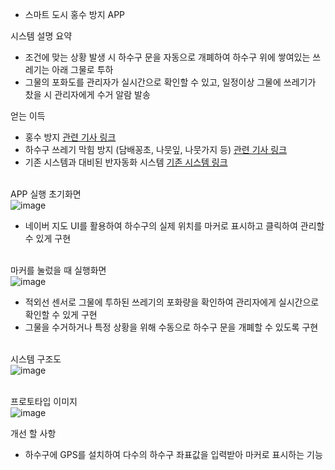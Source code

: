   - 스마트 도시 홍수 방지 APP

  시스템 설명 요약

  - 조건에 맞는 상황 발생 시 하수구 문을 자동으로 개폐하여 하수구 위에 쌓여있는 쓰레기는 아래 그물로 투하
  - 그물의 포화도를 관리자가 실시간으로 확인할 수 있고, 일정이상 그물에 쓰레기가 찼을 시 관리자에게 수거 알람 발송

  얻는 이득

  - 홍수 방지
  [관련 기사 링크](https://www.hankookilbo.com/News/Read/A2022081215070000668)
  - 하수구 쓰레기 막힘 방지 (담배꽁초, 나뭇잎, 나뭇가지 등)
  [관련 기사 링크](https://n.news.naver.com/article/001/0014744121?sid=102)
  - 기존 시스템과 대비된 반자동화 시스템
  [기존 시스템 링크](https://me.go.kr/home/web/board/read.do?pagerOffset=0&maxPageItems=10&maxIndexPages=10&searchKey=&searchValue=&menuId=&orgCd=&boardId=1672610&boardMasterId=1&boardCategoryId=&decorator=)

  <br> APP 실행 초기화면 <br>
  ![image](https://github.com/user-attachments/assets/2fe39c2b-0586-4b10-ab73-ee67a7ad7d61)


  - 네이버 지도 UI를 활용하여 하수구의 실제 위치를 마커로 표시하고 클릭하여 관리할 수 있게 구현

  <br> 마커를 눌렀을 때 실행화면 <br>
  ![image](https://github.com/user-attachments/assets/7c1b5779-25b8-4b98-a092-6acce32ae17f)


  - 적외선 센서로 그물에 투하된 쓰레기의 포화량을 확인하여 관리자에게 실시간으로 확인할 수 있게 구현
  - 그물을 수거하거나 특정 상황을 위해 수동으로 하수구 문을 개폐할 수 있도록 구현
    
  <br> 시스템 구조도 <br>
  ![image](https://github.com/user-attachments/assets/98661792-f287-4a1e-9052-dd1eb87706ec)

  <br> 프로토타입 이미지 <br>
  ![image](https://github.com/user-attachments/assets/82f8ce00-d179-44b1-ab71-e8ea10ec7592)

 
 
  개선 할 사항

  - 하수구에 GPS를 설치하여 다수의 하수구 좌표값을 입력받아 마커로 표시하는 기능
